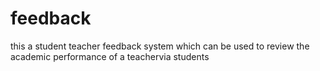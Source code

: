 # feedback
this a student teacher feedback system which can be used to review the academic performance of a teachervia students
